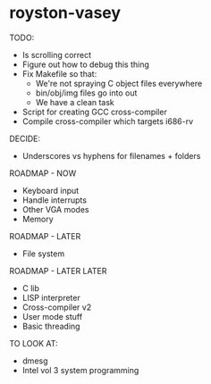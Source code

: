 # royston-vasey

TODO:
* Is scrolling correct
* Figure out how to debug this thing
* Fix Makefile so that:
	- We're not spraying C object files everywhere
	- bin/obj/img files go into out
	- We have a clean task
* Script for creating GCC cross-compiler
* Compile cross-compiler which targets i686-rv




DECIDE:
* Underscores vs hyphens for filenames + folders



ROADMAP - NOW
* Keyboard input
* Handle interrupts
* Other VGA modes
* Memory

ROADMAP - LATER
* File system

ROADMAP - LATER LATER
* C lib
* LISP interpreter
* Cross-compiler v2
* User mode stuff
* Basic threading

TO LOOK AT:
* dmesg
* Intel vol 3 system programming